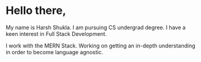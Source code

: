# Hello there,

My name is Harsh Shukla.
I am pursuing CS undergrad degree.
I have a keen interest in Full Stack Development.

I work with the MERN Stack.
Working on getting an in-depth understanding in order to become language agnostic.
